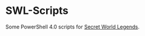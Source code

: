 # SWL-Scripts
Some PowerShell 4.0 scripts for [Secret World Legends](https://secretworldlegends.com/ "Secret World Legends | Funcom").
